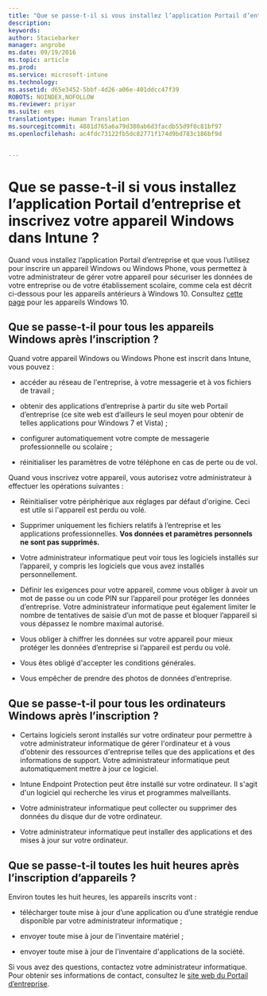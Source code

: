 ```yaml
---
title: "Que se passe-t-il si vous installez l’application Portail d’entreprise et inscrivez votre appareil Windows dans Intune ? | Microsoft Intune"
description: 
keywords: 
author: Staciebarker
manager: angrobe
ms.date: 09/19/2016
ms.topic: article
ms.prod: 
ms.service: microsoft-intune
ms.technology: 
ms.assetid: d65e3452-5bbf-4d26-a06e-401ddcc47f39
ROBOTS: NOINDEX,NOFOLLOW
ms.reviewer: priyar
ms.suite: ems
translationtype: Human Translation
ms.sourcegitcommit: 4881d765a6a79d380ab6d3facdb55d9f0c81bf97
ms.openlocfilehash: ac4fdc73122fb5dc82771f174d9bd783c186bf9d


---
```



# Que se passe-t-il si vous installez l’application Portail d’entreprise et inscrivez votre appareil Windows dans Intune ?

Quand vous installez l’application Portail d’entreprise et que vous l’utilisez pour inscrire un appareil Windows ou Windows Phone, vous permettez à votre administrateur de gérer votre appareil pour sécuriser les données de votre entreprise ou de votre établissement scolaire, comme cela est décrit ci-dessous pour les appareils antérieurs à Windows 10. Consultez [cette page](what-happens-if-you-install-the-company-portal-app-and-enroll-your-device-in-intune-windows10.md) pour les appareils Windows 10.

## Que se passe-t-il pour tous les appareils Windows après l’inscription ?
Quand votre appareil Windows ou Windows Phone est inscrit dans Intune, vous pouvez :

-   accéder au réseau de l'entreprise, à votre messagerie et à vos fichiers de travail ;

-   obtenir des applications d’entreprise à partir du site web Portail d’entreprise (ce site web est d’ailleurs le seul moyen pour obtenir de telles applications pour Windows 7 et Vista) ;

-   configurer automatiquement votre compte de messagerie professionnelle ou scolaire ;

-   réinitialiser les paramètres de votre téléphone en cas de perte ou de vol.

Quand vous inscrivez votre appareil, vous autorisez votre administrateur à effectuer les opérations suivantes :

-   Réinitialiser votre périphérique aux réglages par défaut d'origine. Ceci est utile si l'appareil est perdu ou volé.

-   Supprimer uniquement les fichiers relatifs à l’entreprise et les applications professionnelles. **Vos données et paramètres personnels ne sont pas supprimés.**

-   Votre administrateur informatique peut voir tous les logiciels installés sur l’appareil, y compris les logiciels que vous avez installés personnellement.

-   Définir les exigences pour votre appareil, comme vous obliger à avoir un mot de passe ou un code PIN sur l’appareil pour protéger les données d’entreprise. Votre administrateur informatique peut également limiter le nombre de tentatives de saisie d’un mot de passe et bloquer l’appareil si vous dépassez le nombre maximal autorisé.

-   Vous obliger à chiffrer les données sur votre appareil pour mieux protéger les données d’entreprise si l’appareil est perdu ou volé. 

-   Vous êtes obligé d'accepter les conditions générales.

-   Vous empêcher de prendre des photos de données d’entreprise.

## Que se passe-t-il pour tous les ordinateurs Windows après l’inscription ?

-  Certains logiciels seront installés sur votre ordinateur pour permettre à votre administrateur informatique de gérer l'ordinateur et à vous d'obtenir des ressources d'entreprise telles que des applications et des informations de support. Votre administrateur informatique peut automatiquement mettre à jour ce logiciel.

-  Intune Endpoint Protection peut être installé sur votre ordinateur. Il s'agit d'un logiciel qui recherche les virus et programmes malveillants.

-  Votre administrateur informatique peut collecter ou supprimer des données du disque dur de votre ordinateur.

-  Votre administrateur informatique peut installer des applications et des mises à jour sur votre ordinateur.

## Que se passe-t-il toutes les huit heures après l’inscription d’appareils ?
Environ toutes les huit heures, les appareils inscrits vont :

-   télécharger toute mise à jour d’une application ou d’une stratégie rendue disponible par votre administrateur informatique ;

-   envoyer toute mise à jour de l'inventaire matériel ;

-   envoyer toute mise à jour de l'inventaire d'applications de la société.

Si vous avez des questions, contactez votre administrateur informatique. Pour obtenir ses informations de contact, consultez le [site web du Portail d’entreprise](http://portal.manage.microsoft.com).




<!--HONumber=Sep16_HO4-->


